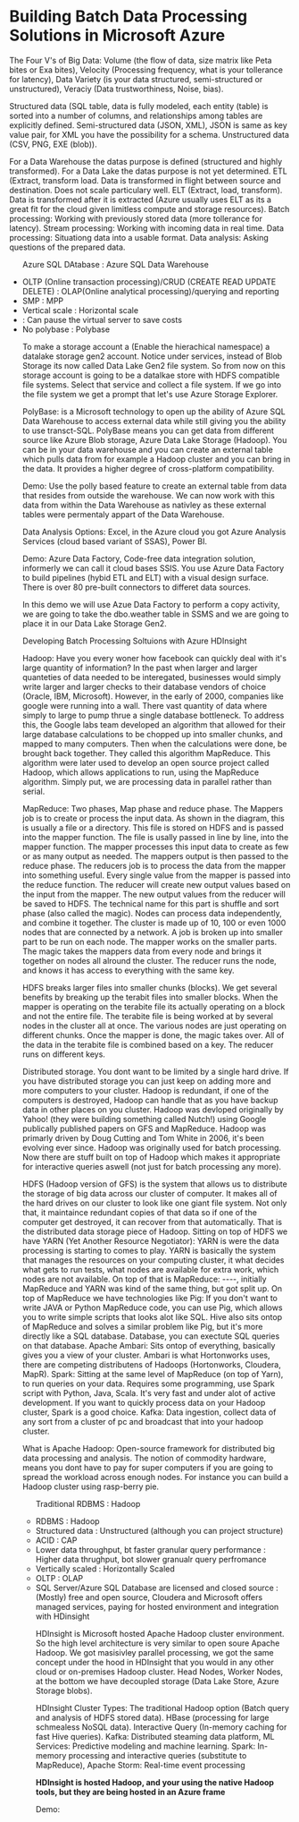 <h1> Building Batch Data Processing Solutions in Microsoft Azure </h1>

<p> The Four V's of Big Data: Volume (the flow of data, size matrix like Peta bites or Exa bites),
Velocity (Processing frequency, what is your tollerance for latency), Data Variety (is your data
structured, semi-structured or unstructured), Veraciy (Data trustworthiness, Noise, bias). </p>

<p> Structured data (SQL table, data is fully modeled, each entity (table) is sorted into a number
of columns, and relationships among tables are explicitly defined.
Semi-structured data (JSON, XML), JSON is same as key value pair, for XML you have the possibility
for a schema. Unstructured data (CSV, PNG, EXE (blob)). </p>

<p> For a Data Warehouse the datas purpose is defined (structured and highly transformed). For a
Data Lake the datas purpose is not yet determined. ETL (Extract, transform load. Data is transformed
in flight between source and destination. Does not scale particulary well. ELT (Extract, load, 
transform). Data is transformed after it is extracted (Azure usually uses ELT as its a great fit
for the cloud given limitless compute and storage resources). Batch processing: Working with
previously stored data (more tollerance for latency). Stream processing: Working with incoming
data in real time. Data processing: Situationg data into a usable format. Data analysis: Asking questions of the prepared data. </p>

<ul>

<p> Azure SQL DAtabase : Azure SQL Data Warehouse </p>
<li> OLTP (Online transaction processing)/CRUD (CREATE READ UPDATE DELETE) : OLAP(Online analytical processing)/querying and reporting </li>
<li> SMP : MPP </li>
<li> Vertical scale : Horizontal scale </li>
<li> : Can pause the virtual server to save costs </li>
<li> No polybase : Polybase </li>


<p> To make a storage account a (Enable the hierachical namespace) a datalake storage gen2 account.
Notice under services, instead of Blob Storage its now called Data Lake Gen2 file system. So from
now on this storage account is going to be a datalkae store with HDFS compatible file systems. Select
that service and collect a file system. If we go into the file system we get a prompt that let's use
Azure Storage Explorer. </p>

<p> PolyBase: is a Microsoft technology to open up the ability of Azure SQL Data Warehouse to access 
external data while still giving you the ability to use transct-SQL. PolyBase means you can get
data from different source like Azure Blob storage, Azure Data Lake Storage (Hadoop). You can be in
your data warehouse and you can create an external table which pulls data from for example a
Hadoop cluster and you can bring in the data. It provides a higher degree of cross-platform
compatibility. </p>

<p> Demo: Use the polly based feature to create an external table from data that resides from outside
the warehouse. We can now work with this data from within the Data Warehouse as nativley as these
external tables were permentaly appart of the Data Warehouse. </p>

<p> Data Analysis Options: Excel, in the Azure cloud you got Azure Analysis Services (cloud based 
variant of SSAS), Power BI. </p>

<p> Demo: Azure Data Factory, Code-free data integration solution, informerly we can call it
cloud bases SSIS. You use Azure Data Factory to build pipelines (hybid ETL and ELT) with a visual
design surface. There is over 80 pre-built connectors to differet data sources. 

In this demo we will use Azue Data Factory to perform a copy activity, we are going to take the
dbo.weather table in SSMS and we are going to place it in our Data Lake Storage Gen2.

<p> Developing Batch Processing Soltuions with Azure HDInsight </p>
<p> Hadoop: Have you every woner how facebook can quickly deal with it's large quantity of 
information? In the past when larger and larger quanteties of data needed to be interegated,
businesses would simply write larger and larger checks to their database vendors of choice (Oracle,
IBM, Microsoft). However, in the early of 2000, companies like google were running into a wall. 
There vast quantity of data where simply to large to pump thrue a single database bottleneck.
To address this, the Google labs team developed an algorithm that allowed for their large database
calculations to be chopped up into smaller chunks, and mapped to many computers. Then when the
calculations were done, be brought back together. They called this algorithm MapReduce. This algorithm
were later used to develop an open source project called Hadoop, which allows applications to
run, using the MapReduce algorithm. Simply put, we are processing data in parallel rather than
serial. 

MapReduce: Two phases, Map phase and reduce phase. The Mappers job is to create or process the
input data. As shown in the diagram, this is usually a file or a directory. This file is stored
on HDFS and is passed into the mapper function. The file is usally passed in line by line, into the
mapper function. The mapper processes this input data to create as few or as many output as needed.
The mappers output is then passed to the reduce phase. The reducers job is to process the data from
the mapper into something useful. Every single value from the mapper is passed into the reduce
function. The reducer will create new output values based on the input from the mapper. The new
output values from the reducer will be saved to HDFS. The technical name for this part is shuffle
and sort phase (also called the magic). Nodes can process data independently, and combine it together.
The cluster is made up of 10, 100 or even 1000 nodes that are connected by a network. A job is 
broken up into smaller part to be run on each node. The mapper works on the smaller parts. The magic
takes the mappers data from every node and brings it together on nodes all alround the cluster. The
reducer runs the node, and knows it has access to everything with the same key. 

HDFS breaks larger files into smaller chunks (blocks). We get several benefits by breaking up the
terabit files into smaller blocks. When the mapper is operating on the terabite file its actually
operating on a block and not the entire file. The terabite file is being worked at by several nodes
in the cluster all at once. The various nodes are just operating on different chunks. Once the mapper
is done, the magic takes over. All of the data in the terabite file is combined based on a key.
The reducer runs on different keys.

Distributed storage. You dont want to be limited by a single hard drive. If you have distributed 
storage you can just keep on adding more and more computers to your cluster. Hadoop is redundant,
if one of the computers is destroyed, Hadoop can handle that as you have backup data in other places
on you cluster. Hadoop was devloped originally by Yahoo! (they were building something called Nutch!)
using Google publically published papers on GFS and MapReduce. Hadoop was primarly driven by
Doug Cutting and Tom White in 2006, it's been evolving ever since. Hadoop was originally used for
batch processing. Now there are stuff built on top of Hadoop which makes it appropriate for
interactive queries aswell (not just for batch processing any more). 

HDFS (Hadoop version of GFS) is the system that allows us to distribute the storage of big data
across our cluster of computer. It makes all of the hard drives on our cluster to look like one 
giant file system. Not only that, it maintaince redundant copies of that data so if one of the 
computer get destroyed, it can recover from that automatically. That is the distributed data storage
piece of Hadoop.
Sitting on top of HDFS we have YARN (Yet Another Resource Negotiator): YARN is were the data 
processing is starting to comes to play. YARN is basically the system that manages the resources
on your computing cluster, it what decides what gets to run tests, what nodes are available for 
extra work, which nodes are not available.
On top of that is MapReduce: ----, initially MapReduce and YARN was kind of the same thing, but got
split up.
On top of MapReduce we have technologies like Pig: If you don't want to write JAVA or Python
MapReduce code, you can use Pig, which allows you to write simple scripts that looks alot like SQL.
Hive also sits ontop of MapReduce and solves a similar problem like Pig, but it's more directly
like a SQL database. Database, you can exectute SQL queries on that database. 
Apache Ambari: Sits ontop of everything, basically gives you a view of your cluster. 
Ambari is what Hortonworks uses, there are competing distributens of Hadoops (Hortonworks, Cloudera,
MapR).
Spark: Sitting at the same level of MapReduce (on top of Yarn), to run queries on your data. Requires
some programming, use Spark script with Python, Java, Scala. It's very fast and under alot of 
active development. If you want to quickly process data on your Hadoop cluster, Spark is a good 
choice. 
Kafka: Data ingestion, collect data of any sort from a cluster of pc and broadcast that into your
hadoop cluster. 


<p> What is Apache Hadoop: Open-source framework for distributed big data processing and 
analysis. The notion of commodity hardware, means you dont have to pay for super computers
if you are going to spread the workload across enough nodes. For instance you can build a 
Hadoop cluster using rasp-berry pie. 


<ul>
<p> Traditional RDBMS : Hadoop </p>
<li> RDBMS : Hadoop </li>
<li> Structured data : Unstructured (although you can project structure) </li>
<li> ACID : CAP </li>
<li> Lower data throughput, bt faster granular query performance : Higher data thrughput, bot slower granualr query perfromance </li>
<li> Vertically scaled : Horizontally Scaled </li>
<li> OLTP : OLAP </li>
<li> SQL Server/Azure SQL Database are licensed and closed source : (Mostly) free and open source,
Cloudera and Microsoft offers managed services, paying for hosted environment and integration with 
HDinsight </li>
<p> HDInsight is Microsoft hosted Apache Hadoop cluster environment. So the high level architecture 
is very similar to open soure Apache Hadoop. We got masisivley parallel processing, we got the same
concept under the hood in HDInsight that you would in any other cloud or on-premises Hadoop cluster.
Head Nodes, Worker Nodes, at the bottom we have decoupled storage (Data Lake Store, Azure Storage 
blobs). </p>
<p> HDInsight Cluster Types: The traditional Hadoop option (Batch query and analysis of HDFS stored data). HBase (processing for large schmealess NoSQL data). Interactive Query (In-memory caching for
fast Hive queries). Kafka: Distributed steaming data platform, ML Services: Predictive modeling and 
machine learning. Spark: In-memory processing and interactive queries (substitute to MapReduce), 
Apache Storm: Real-time event processing

<b> HDInsight is hosted Hadoop, and your using the native Hadoop tools, but they are being hosted
in an Azure frame </b> 
<p> Demo: 
